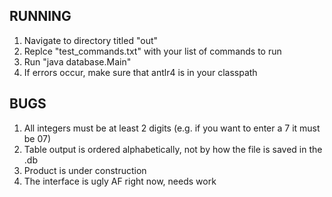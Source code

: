 ## RUNNING  
1. Navigate to directory titled "out"  
2. Replce "test_commands.txt" with your list of commands to run  
3. Run "java database.Main"  
4. If errors occur, make sure that antlr4 is in your classpath  
  
## BUGS  
1. All integers must be at least 2 digits (e.g. if you want to enter a 7 it must be 07)  
2. Table output is ordered alphabetically, not by how the file is saved in the .db  
3. Product is under construction  
4. The interface is ugly AF right now, needs work  

